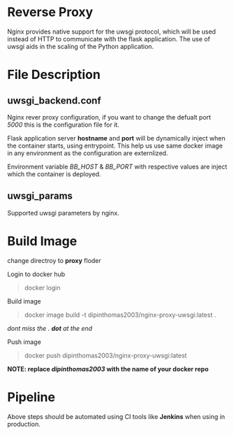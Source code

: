 # Reverse Proxy

Nginx provides native support for the uwsgi protocol, which will be used instead of HTTP to communicate with the flask application. The use of uwsgi aids in the scaling of the Python application.

# File Description

## uwsgi_backend.conf

Nginx rever proxy configuration, if you want to change the defualt port *5000* this is the configuration file for it.

Flask application server **hostname** and **port** will be dynamically inject when the container starts, using entrypoint. This help us use same docker image in any environment as the configuration are externlized. 

Environment variable *BB_HOST* & *BB_PORT* with respective values are inject which the container is deployed.

## uwsgi_params

Supported uwsgi parameters by nginx. 

# Build Image

change directroy to **proxy** floder

Login to docker hub

> docker login 

Build image
> docker image build -t dipinthomas2003/nginx-proxy-uwsgi:latest .

*dont miss the . **dot** at the end*

Push image
> docker push dipinthomas2003/nginx-proxy-uwsgi:latest

**NOTE: replace _dipinthomas2003_ with the name of your  docker repo**


# Pipeline

Above steps should be automated using CI tools like **Jenkins** when using in production.

